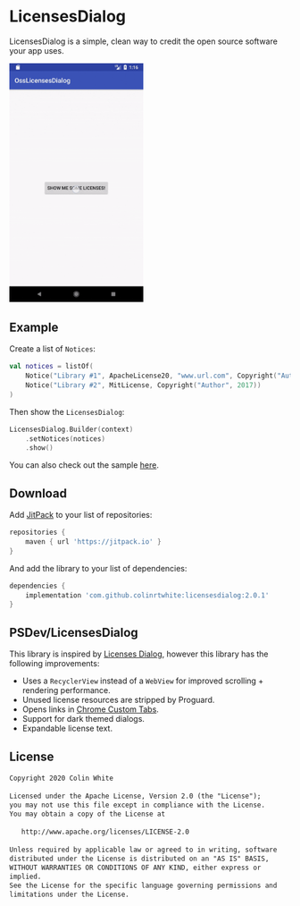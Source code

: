 # LicensesDialog

LicensesDialog is a simple, clean way to credit the open source software your app uses.

<img src="assets/licenses_dialog.gif" width=240/>

## Example

Create a list of `Notices`:

```kotlin
val notices = listOf(
    Notice("Library #1", ApacheLicense20, "www.url.com", Copyright("Author", 2018)),
    Notice("Library #2", MitLicense, Copyright("Author", 2017))
)
```

Then show the `LicensesDialog`:

```kotlin
LicensesDialog.Builder(context)
    .setNotices(notices)
    .show()
```

You can also check out the sample [here](sample/src/main/java/com/colinrtwhite/licensesdialog/sample/MainActivity.kt).

## Download

Add [JitPack](https://jitpack.io) to your list of repositories:

```groovy
repositories {
    maven { url 'https://jitpack.io' }
}
```

And add the library to your list of dependencies:

```groovy
dependencies {
    implementation 'com.github.colinrtwhite:licensesdialog:2.0.1'
}
```

## PSDev/LicensesDialog

This library is inspired by [Licenses Dialog](https://github.com/PSDev/LicensesDialog), however this library has the following improvements:

- Uses a `RecyclerView` instead of a `WebView` for improved scrolling + rendering performance.
- Unused license resources are stripped by Proguard.
- Opens links in [Chrome Custom Tabs](https://developer.chrome.com/multidevice/android/customtabs).
- Support for dark themed dialogs.
- Expandable license text.

## License

```
Copyright 2020 Colin White

Licensed under the Apache License, Version 2.0 (the "License");
you may not use this file except in compliance with the License.
You may obtain a copy of the License at

   http://www.apache.org/licenses/LICENSE-2.0

Unless required by applicable law or agreed to in writing, software
distributed under the License is distributed on an "AS IS" BASIS,
WITHOUT WARRANTIES OR CONDITIONS OF ANY KIND, either express or implied.
See the License for the specific language governing permissions and
limitations under the License.
```
